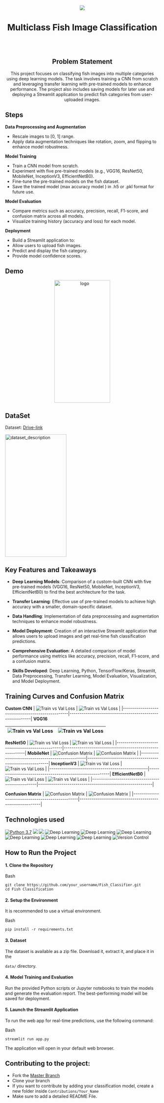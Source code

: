 <br />
<div align="center">
  <a href="">
    <img src="https://giphy.com/gifs/loop-fish-bored-l1J9L9Y81emaoNMoU">
  </a>

<h1 align="center">Multiclass Fish Image Classification</h1>

   <br><br>
    
   <h2 > Problem Statement </h2>
   <p>
    This project focuses on classifying fish images into multiple categories 
    using deep learning models. The task involves training a CNN from scratch 
    and leveraging transfer learning with pre-trained models to enhance 
    performance. The project also includes saving models for later use and 
    deploying a Streamlit application to predict fish categories from 
    user-uploaded images. 
    
  </p>
</div>


## Steps
**Data Preprocessing and Augmentation**

*  Rescale images to [0, 1] range.
*  Apply data augmentation techniques like rotation, zoom, and flipping to enhance model  robustness.
    
**Model Training**

* Train a CNN model from scratch.
* Experiment with five pre-trained models (e.g., VGG16, ResNet50, MobileNet, InceptionV3, EfficientNetB0).
*	Fine-tune the pre-trained models on the fish dataset.
*	Save the trained model (max accuracy model ) in .h5 or .pkl format for future use.

**Model Evaluation** 

*	Compare metrics such as accuracy, precision, recall, F1-score, and confusion matrix across all models.
*	Visualize training history (accuracy and loss) for each model.


**Deployment**

*	Build a Streamlit application to:
*	Allow users to upload fish images.
*	Predict and display the fish category.
*	Provide model confidence scores.

## Demo
<div align="center">
<img src="https://github.com/SartajBhuvaji/Brain-Tumor-Classification-Using-Deep-Learning-Algorithms/blob/master/ReadMe_files/BE%20Project%20demo.gif" alt="logo" width="60%" height="400">
</div> 

## DataSet
Dataset: [Drive-link](https://drive.google.com/drive/folders/1iKdOs4slf3XvNWkeSfsszhPRggfJ2qEd)

<div align="left">
    <img src="https://github.com/SartajBhuvaji/Brain-Tumor-Classification-Using-Deep-Learning-Algorithms/blob/master/ReadMe_files/dataset_description.png" alt="dataset_description" width="200" height="400">
  </a>
  </div>

## Key Features and Takeaways 

-   **Deep Learning Models**: Comparison of a custom-built CNN with five pre-trained models (VGG16, ResNet50, MobileNet, InceptionV3, EfficientNetB0) to find the best architecture for the task.
    
-   **Transfer Learning**: Effective use of pre-trained models to achieve high accuracy with a smaller, domain-specific dataset.
    
-   **Data Handling**: Implementation of data preprocessing and augmentation techniques to enhance model robustness.
    
-   **Model Deployment**: Creation of an interactive Streamlit application that allows users to upload images and get real-time fish classification predictions.
    
-   **Comprehensive Evaluation**: A detailed comparison of model performance using metrics like accuracy, precision, recall, F1-score, and a confusion matrix.
    
-   **Skills Developed**: Deep Learning, Python, TensorFlow/Keras, Streamlit, Data Preprocessing, Transfer Learning, Model Evaluation, Visualization, and Model Deployment.

## Training Curves and Confusion Matrix

**Custom CNN**
| ![Train vs Val Loss](https://github.com/AdItYaSiNhG/Brain_Tumor_MRI_ML/blob/main/assests/Screenshot%202025-07-24%20132334.png) | ![Train vs Val Loss](https://github.com/AdItYaSiNhG/Brain_Tumor_MRI_ML/blob/main/assests/Screenshot%202025-07-24%20132344.png) |
|--------------------------------------------------|----------------------------------------------------------|
**VGG16**

| ![Train vs Val Loss](https://github.com/AdItYaSiNhG/Brain_Tumor_MRI_ML/blob/main/assests/Screenshot%202025-07-24%20132334.png) | ![Train vs Val Loss](https://github.com/AdItYaSiNhG/Brain_Tumor_MRI_ML/blob/main/assests/Screenshot%202025-07-24%20132344.png) |
|--------------------------------------------------|----------------------------------------------------------|
**ResNet50**
| ![Train vs Val Loss](https://github.com/AdItYaSiNhG/Brain_Tumor_MRI_ML/blob/main/assests/Screenshot%202025-07-24%20132334.png) | ![Train vs Val Loss](https://github.com/AdItYaSiNhG/Brain_Tumor_MRI_ML/blob/main/assests/Screenshot%202025-07-24%20132344.png) |
|--------------------------------------------------|----------------------------------------------------------|
**MobileNet**
| ![Confusion Matrix](https://github.com/AdItYaSiNhG/Brain_Tumor_MRI_ML/blob/main/assests/Screenshot%202025-07-24%20132334.png) | ![Confusion Matrix](https://github.com/AdItYaSiNhG/Brain_Tumor_MRI_ML/blob/main/assests/Screenshot%202025-07-24%20132344.png) |
|--------------------------------------------------|----------------------------------------------------------|
**InceptionV3**
| ![Train vs Val Loss](https://github.com/AdItYaSiNhG/Brain_Tumor_MRI_ML/blob/main/assests/Screenshot%202025-07-24%20132334.png) | ![Train vs Val Loss](https://github.com/AdItYaSiNhG/Brain_Tumor_MRI_ML/blob/main/assests/Screenshot%202025-07-24%20132344.png) |
|--------------------------------------------------|----------------------------------------------------------|
**EfficientNetB0**
| ![Train vs Val Loss](https://github.com/AdItYaSiNhG/Brain_Tumor_MRI_ML/blob/main/assests/Screenshot%202025-07-24%20132334.png) | ![Train vs Val Loss](https://github.com/AdItYaSiNhG/Brain_Tumor_MRI_ML/blob/main/assests/Screenshot%202025-07-24%20132344.png) |
|--------------------------------------------------|----------------------------------------------------------|

**Confusion Matrix**
| ![Confusion Matrix](https://github.com/AdItYaSiNhG/Brain_Tumor_MRI_ML/blob/main/assests/Screenshot%202025-07-24%20132334.png) | ![Confusion Matrix](https://github.com/AdItYaSiNhG/Brain_Tumor_MRI_ML/blob/main/assests/Screenshot%202025-07-24%20132344.png) |
|--------------------------------------------------|----------------------------------------------------------|

## Technologies used
[![Python 3.7](https://img.shields.io/badge/python-3.7-blue.svg)](https://www.python.org/downloads/release/python-370/)     ![](https://img.shields.io/badge/Tensorflow/Keras-blue.svg) ![](https://img.shields.io/badge/Streamlit-blue.svg) ![Deep Learning](https://img.shields.io/badge/CNN-Custom-green.svg) ![Deep Learning](https://img.shields.io/badge/VGG-16-green.svg) ![Deep Learning](https://img.shields.io/badge/ResNet-50-green.svg) ![Deep Learning](https://img.shields.io/badge/MobileNet-blue.svg)  ![Deep Learning](https://img.shields.io/badge/Inception-V3-green.svg) ![Deep Learning](https://img.shields.io/badge/Efficient-B0-green.svg) ![Version Control](https://img.shields.io/badge/Github-blue.svg)

## How to Run the Project 

#### 1. Clone the Repository

Bash

```
git clone https://github.com/your_username/Fish_Classifier.git
cd Fish Classification

```

#### 2. Setup the Environment

It is recommended to use a virtual environment.

Bash

```
pip install -r requirements.txt

```

#### 3. Dataset

The dataset is available as a zip file. Download it, extract it, and place it in the

`data/` directory.

#### 4. Model Training and Evaluation

Run the provided Python scripts or Jupyter notebooks to train the models and generate the evaluation report. The best-performing model will be saved for deployment.

#### 5. Launch the Streamlit Application

To run the web app for real-time predictions, use the following command:

Bash

```
streamlit run app.py

```

The application will open in your default web browser.


## Contributing to the project:

*   Fork the [Master Branch](https://github.com/SartajBhuvaji/Brain-Tumor-Classification-Using-Deep-Learning-Algorithms)
*   Clone your branch
*   If you want to contribute by adding your classification model, create a new folder inside ```Contributions/Your_Name```
*   Make sure to add a detailed README File.

</div>

























